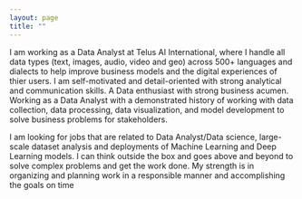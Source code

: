 ```yaml
---
layout: page
title: ""
---
```


I am working as a Data Analyst at Telus AI International, where I handle all data types (text, images, audio, video and geo) across 500+ languages and dialects  to help improve business models and the digital experiences of thier users.
I am self-motivated and detail-oriented with strong analytical and communication skills. A Data enthusiast with strong business acumen. 
Working as a Data Analyst with a demonstrated history of working with data collection, data processing, data visualization, and model development to solve business problems for stakeholders.

I am looking for jobs that are related to Data Analyst/Data science, large-scale dataset analysis and deployments of Machine Learning and Deep Learning models. 
I can think outside the box and goes above and beyond to solve complex problems and get the work done. 
My strength is in organizing and planning work in a responsible manner and accomplishing the goals on time
